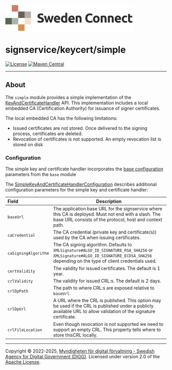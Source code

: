 ![Logo](../../docs/images/sweden-connect.png)


# signservice/keycert/simple

[![License](https://img.shields.io/badge/License-Apache%202.0-blue.svg)](https://opensource.org/licenses/Apache-2.0) [![Maven Central](https://maven-badges.herokuapp.com/maven-central/se.swedenconnect.signservice/signservice-keycert-simple/badge.svg)](https://maven-badges.herokuapp.com/maven-central/se.swedenconnect.signservice/signservice-keycert-simple)

-----

## About

The `simple` module provides a simple implementation of the [KeyAndCertificateHandler](https://github.com/swedenconnect/signservice/blob/main/core/src/main/java/se/swedenconnect/signservice/certificate/KeyAndCertificateHandler.java) API.
This implementation includes a local embedded CA (Certification Authority) for issuance of signer certificates.

The local embedded CA has the following limitations:

- Issued certificates are not stored. Once delivered to the signing process, certificates are deleted.
- Revocation of certificates is not supported. An empty revocation list is stored on disk


### Configuration

The simple key and certificate handler incorporates the [base configuration](https://github.com/swedenconnect/signservice/tree/main/keycert/base)
parameters from the `base` module

The [SimpleKeyAndCertificateHandlerConfiguration](https://github.com/swedenconnect/signservice/blob/main/keycert/simple/src/main/java/se/swedenconnect/signservice/certificate/simple/config/SimpleKeyAndCertificateHandlerConfiguration.java)
describes additional configuration parameters for the simple key and certificate handler:

| Field                | Description                                                                                                                                                                          |
|:---------------------|--------------------------------------------------------------------------------------------------------------------------------------------------------------------------------------|
| `baseUrl`            | The application base URL for the signservice where this CA is deployed. Must not end with a slash. The base URL consists of the protocol, host and context path.                     |
| `caCredential`       | The CA credential (private key and certificate(s)) used by the CA when issuing certificates.                                                                                         |
| `caSigningAlgorithm` | The CA signing algorithm. Defaults to `XMLSignature#ALGO_ID_SIGNATURE_RSA_SHA256` or `XMLSignature#ALGO_ID_SIGNATURE_ECDSA_SHA256` depending on the type of client credentials used. |
| `certValidity`       | The validity for issued certificates. The default is 1 year.                                                                                                                         |
| `crlValidity`        | The validity for issued CRL:s. The default is 2 days.                                                                                                                                |
| `crlDpPath`          | The path to where CRL:s are exposed relative to `baseUrl`.                                                                                                                           |
| `crlDpUrl`           | A URL where the CRL is published. This option may be used if the CRL is published under a publicly available URL to allow validation of the signature certificate.                   |
| `crlFileLocation`    | Even though revocation is not supported we need to support an empty CRL. This property tells where to store thisCRL locally.                                                         |

-----

Copyright &copy; 2022-2025, [Myndigheten för digital förvaltning - Swedish Agency for Digital Government (DIGG)](http://www.digg.se). Licensed under version 2.0 of the [Apache License](http://www.apache.org/licenses/LICENSE-2.0).
